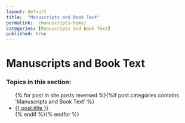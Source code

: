 ```yaml
---
layout: default
title:  "Manuscripts and Book Text"
permalink:  /manuscripts-home/
categories: [Manuscripts and Book Text]
published: true
---
```


<div data-type="part" class="hsecpart" data-hederis-type="hsecpart" id="manuscripts-home" data-pi-attrs="id: manuscripts-home"><h1 data-hederis-type="hblkchaptitle" class="hblkchaptitle" id="pOLuQ2ooB">Manuscripts and Book Text</h1>
    <h3>Topics in this section:</h3><ul class="">{% for post in site.posts reversed %}{%if post.categories contains 'Manuscripts and Book Text' %}<li class=""><a class="" href="{{ post.url }}">{{ post.title }}</a></li>{% endif %}{% endfor %}</ul></div>
    